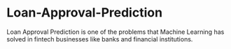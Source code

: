 # Loan-Approval-Prediction
Loan Approval Prediction is one of the problems that Machine Learning has solved in fintech businesses like banks and financial institutions.
